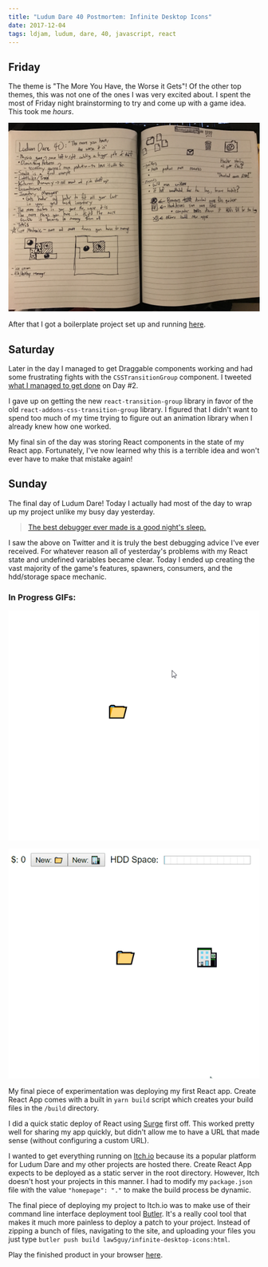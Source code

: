 ```yaml
---
title: "Ludum Dare 40 Postmortem: Infinite Desktop Icons"
date: 2017-12-04
tags: ldjam, ludum, dare, 40, javascript, react
---
```


## Friday

The theme is "The More You Have, the Worse it Gets"! Of the other top themes, this was not one of the ones I was very excited about. I spent the most of Friday night brainstorming to try and come up with a game idea. This took me _hours_.

![ldjam-brainstorm.jpg](./infinite-icons-brainstorm.jpeg)

After that I got a boilerplate project set up and running [here](https://github.com/rmkubik/ldjam40).

## Saturday

Later in the day I managed to get Draggable components working and had some frustrating fights with the `CSSTransitionGroup` component. I tweeted [what I managed to get done](https://twitter.com/ryrykubes/status/936847019670306816) on Day #2.

I gave up on getting the new `react-transition-group` library in favor of the old `react-addons-css-transition-group` library. I figured that I didn't want to spend too much of my time trying to figure out an animation library when I already knew how one worked.

My final sin of the day was storing React components in the state of my React app. Fortunately, I've now learned why this is a terrible idea and won't ever have to make that mistake again!

## Sunday

The final day of Ludum Dare! Today I actually had most of the day to wrap up my project unlike my busy day yesterday.

> [The best debugger ever made is a good night's sleep.](https://twitter.com/SashaLaundy/status/936661004137635840)

I saw the above on Twitter and it is truly the best debugging advice I've ever received. For whatever reason all of yesterday's problems with my React state and undefined variables became clear. Today I ended up creating the vast majority of the game's features, spawners, consumers, and the hdd/storage space mechanic.

### In Progress GIFs:

![ldjam40-spawner.gif](./infinite-icons-spawner.gif)

![ldjam40-hdd.gif](./infinite-icons-hdd.gif)

My final piece of experimentation was deploying my first React app. Create React App comes with a built in `yarn build` script which creates your build files in the `/build` directory.

I did a quick static deploy of React using [Surge](https://surge.sh) first off. This worked pretty well for sharing my app quickly, but didn't allow me to have a URL that made sense (without configuring a custom URL).

I wanted to get everything running on [Itch.io](https://itch.io) because its a popular platform for Ludum Dare and my other projects are hosted there. Create React App expects to be deployed as a static server in the root directory. However, Itch doesn't host your projects in this manner. I had to modify my `package.json` file with the value `"homepage": "."` to make the build process be dynamic.

The final piece of deploying my project to Itch.io was to make use of their command line interface deployment tool [Butler](https://itch.io/docs/butler/). It's a really cool tool that makes it much more painless to deploy a patch to your project. Instead of zipping a bunch of files, navigating to the site, and uploading your files you just type `butler push build law5guy/infinite-desktop-icons:html`.

Play the finished product in your browser [here](https://law5guy.itch.io/infinite-desktop-icons).
